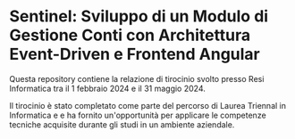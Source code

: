 # Sentinel: Sviluppo di un Modulo di Gestione Conti con Architettura Event-Driven e Frontend Angular

Questa repository contiene la relazione di tirocinio svolto presso Resi Informatica tra il 1 febbraio 2024 e il 31 maggio 2024.

Il tirocinio è stato completato come parte del percorso di Laurea Triennal in Informatica e e ha fornito un'opportunità per applicare le competenze tecniche acquisite durante gli studi in un ambiente aziendale.
